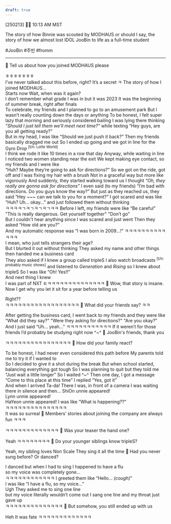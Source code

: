 ```yaml
---
draft: true
---
```

[250213] 🐣💭 10:13 AM MST

The story of how Binnie was scouted by MODHAUS or should I say, the story of how we almost lost IDOL JooBin to life as a full-time student

#JooBin #주빈 #fromm
___
🫧 Tell us about how you joined MODHAUS please

ㅎㅎㅎㅎㅎㅎㅎ  
I’ve never talked about this before, right?
It’s a secret ㅋ
The story of how I joined MODHAUS…  
Starts now
Wait, when was it again?  
I don’t remember what grade I was in but it was 2023
It was the beginning of summer break, right after finals  
To celebrate, my friends and I planned to go to an amusement park
But I wasn’t really counting down the days or anything
To be honest, I felt super lazy that morning and seriously considered bailing
I was lying there thinking *“Should I just tell them we’ll meet next time?”* 
while texting “Hey guys, are you all getting ready?”  
But in my head, I was like “Should we just push it back?”
Then my friends basically dragged me out
So I ended up going and we got in line for the Gyro Drop <sup>[t/n: Lotte World]</sup>  
I think we rode it like 10 times in a row that day
Anyway, while waiting in line 
I noticed two women standing near the exit
We kept making eye contact, so my friends and I were like  
“Huh? Maybe they’re going to ask for directions?”
So we got on the ride, got off and I was fixing my hair with a brush 
Not in a graceful way but more like vigorously 
And suddenly, they started walking toward us
I thought *"Oh, they really are gonna ask for directions"*
I even said (to my friends) 
“I’m bad with directions. Do you guys know the way?”
But just as they reached us, they said
“Hey ~~~ can we talk to you for a moment?”
I got scared and was like “Huh? Uh… okay…”
and just followed them without thinking  
ㅋㅋㅋㅋㄱㅋㄱㅋㄱㅋㄱㅋㅋ
Before I left, my friends were like 
“Be careful" "This is really dangerous. Get yourself together" "Don’t go”  
But I couldn't hear anything since I was scared and just went
Then they asked “How old are you?”  
And my automatic response was “I was born in 2009…!”
ㅋㅋㅋㅋㅋㅋㅋㅋㅋㅋㅋㅋㅋ  
I mean, who just tells strangers their age?  
But I blurted it out without thinking
They asked my name and other things  
then handed me a business card  
They also asked if I knew a group called tripleS
I also watch broadcasts <sup>[t/n: probably music shows]</sup>
and listened to _Generation_ and _Rising_ so I knew about tripleS 
So I was like “Oh! Yes!!”  
And next thing I knew  
I was part of NXT
ㅌㅋㅋㅋㅋㅋㅋㅋㅋㅋㅋㅋㅋㅋㅋ
🫧 Wow, that story is insane. Now I get why you let it sit for a year before telling us

Right??  
ㅋㅋㅋㅋㅋㅋㅋㅋㅋㅋㅋㅋㅋㅋㅋㅋㅋㅋ
🫧 What did your friends say? ㅋㅋ

After getting the business card, I went back to my friends and they were like 
“What did they say?" "Were they asking for directions?" "Are you okay?”
And I just said “Uh… yeah…”
ㅋㅋㅋㅋㅋㅋㅋㅋㅋㅋㅋ
If it weren’t for those friends
I’d probably be studying right now
^~^
🫧 JooBin's friends, thank you

ㅋㅋㅋㅋㅋㅋㅋㅋㅋㅋㅋㅋㅋㅋㅋㅋ
🫧 How did your family react?

To be honest, I had never even considered this path before
My parents told me to try it if I wanted to  
So I decided to give it a shot during the break
But when school started, balancing everything got tough
So I was planning to quit but they told me 
“Just wait a little longer” 
So I waited ^~^
Then one day, I got a message “Come to this place at this time”
I replied “Yes, got it”  
And when I arrived
Ta-da! There I was, in front of a camera
I was waiting there in silence and then…
ShiOn unnie appeared!  
Lynn unnie appeared!  
HaYeon unnie appeared!
I was like “What is happening??”  
ㅋㅋㅋㅋㅋㅋㅋㅋㅋㅋㅋㅋㅋㅋㅋ  
It was so surreal
🫧 Members’ stories about joining the company are always fun  ㅋㅋㅋ

ㅋㅋㅋㅋㅋㅋㅋㅋㅋㅋㅋㅋㅋ
🫧 Was your teaser the hand one?

Yeah ㅋㅋㅋㅋㅋㅋㅋㅋ
🫧 Do your younger siblings know tripleS?

Yeah, my sibling loves Non Scale 
They sing it all the time
🫧 Had you never sung before? Or danced?

I danced but when I had to sing
I happened to have a flu  
so my voice was completely gone…  
ㅋㅋㅋㅋㅋㅋㅋㅋㅋㅋㅋㅋ
I greeted them like “Hello… *(cough)*”  
I was like “I have a flu, so my voice…”  
Ugh
They asked me to sing one line  
but my voice literally wouldn’t come out
I sang one line and my throat just gave up  
ㅋㅋㅋㅋㅋㅋㅋㅋㅋㅋㅋㅋㅋㅋ
🫧 But somehow, you still ended up with us

Heh
It was fate 
ㅋㅋㅋㅋㅋㅋㅋㅋㅋㅋㅋㅋㅋ

